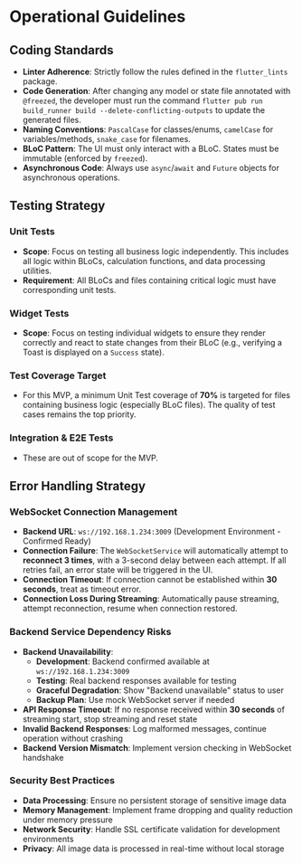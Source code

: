# Operational Guidelines

## Coding Standards

* **Linter Adherence**: Strictly follow the rules defined in the `flutter_lints` package.
* **Code Generation**: After changing any model or state file annotated with `@freezed`, the developer must run the command `flutter pub run build_runner build --delete-conflicting-outputs` to update the generated files.
* **Naming Conventions**: `PascalCase` for classes/enums, `camelCase` for variables/methods, `snake_case` for filenames.
* **BLoC Pattern**: The UI must only interact with a BLoC. States must be immutable (enforced by `freezed`).
* **Asynchronous Code**: Always use `async`/`await` and `Future` objects for asynchronous operations.

## Testing Strategy

### Unit Tests
* **Scope**: Focus on testing all business logic independently. This includes all logic within BLoCs, calculation functions, and data processing utilities.
* **Requirement**: All BLoCs and files containing critical logic must have corresponding unit tests.

### Widget Tests
* **Scope**: Focus on testing individual widgets to ensure they render correctly and react to state changes from their BLoC (e.g., verifying a Toast is displayed on a `Success` state).

### Test Coverage Target
* For this MVP, a minimum Unit Test coverage of **70%** is targeted for files containing business logic (especially BLoC files). The quality of test cases remains the top priority.

### Integration & E2E Tests
* These are out of scope for the MVP.

## Error Handling Strategy

### WebSocket Connection Management
* **Backend URL**: `ws://192.168.1.234:3009` (Development Environment - Confirmed Ready)
* **Connection Failure**: The `WebSocketService` will automatically attempt to **reconnect 3 times**, with a 3-second delay between each attempt. If all retries fail, an error state will be triggered in the UI.
* **Connection Timeout**: If connection cannot be established within **30 seconds**, treat as timeout error.
* **Connection Loss During Streaming**: Automatically pause streaming, attempt reconnection, resume when connection restored.

### Backend Service Dependency Risks
* **Backend Unavailability**: 
  - **Development**: Backend confirmed available at `ws://192.168.1.234:3009`
  - **Testing**: Real backend responses available for testing
  - **Graceful Degradation**: Show "Backend unavailable" status to user
  - **Backup Plan**: Use mock WebSocket server if needed
* **API Response Timeout**: If no response received within **30 seconds** of streaming start, stop streaming and reset state
* **Invalid Backend Responses**: Log malformed messages, continue operation without crashing
* **Backend Version Mismatch**: Implement version checking in WebSocket handshake

### Security Best Practices
* **Data Processing**: Ensure no persistent storage of sensitive image data
* **Memory Management**: Implement frame dropping and quality reduction under memory pressure
* **Network Security**: Handle SSL certificate validation for development environments
* **Privacy**: All image data is processed in real-time without local storage 